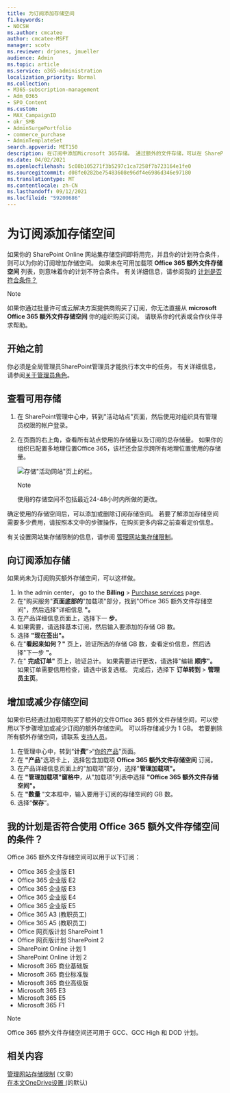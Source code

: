 ```yaml
---
title: 为订阅添加存储空间
f1.keywords:
- NOCSH
ms.author: cmcatee
author: cmcatee-MSFT
manager: scotv
ms.reviewer: drjones, jmueller
audience: Admin
ms.topic: article
ms.service: o365-administration
localization_priority: Normal
ms.collection:
- M365-subscription-management
- Adm_O365
- SPO_Content
ms.custom:
- MAX_CampaignID
- okr_SMB
- AdminSurgePortfolio
- commerce_purchase
- AdminTemplateSet
search.appverid: MET150
description: 在订阅中添加Microsoft 365存储。 通过额外的文件存储，可以在 SharePoint Online 和 OneDrive。
ms.date: 04/02/2021
ms.openlocfilehash: 5c08b105271f3b5297c1ca7258f7b723164e1fe0
ms.sourcegitcommit: d08fe0282be75483608e96df4e6986d346e97180
ms.translationtype: MT
ms.contentlocale: zh-CN
ms.lasthandoff: 09/12/2021
ms.locfileid: "59200686"
---
```

# <a name="add-storage-space-for-your-subscription"></a>为订阅添加存储空间

如果你的 SharePoint Online 网站集存储空间即将用完，并且你的计划符合条件，则可以为你的订阅增加存储空间。 如果未在可用加载项 **Office 365 额外文件存储空间** 列表，则意味着你的计划不符合条件。 有关详细信息，请参阅我的 [计划是否符合条件？](#is-my-plan-eligible-for-office-365-extra-file-storage)

> [!NOTE]
> 如果你通过批量许可或云解决方案提供商购买了订阅，你无法直接从 **microsoft Office 365 额外文件存储空间** 你的组织购买订阅。 请联系你的代表或合作伙伴寻求帮助。

## <a name="before-you-begin"></a>开始之前

你必须是全局管理员SharePoint管理员才能执行本文中的任务。 有关详细信息，请参阅[关于管理员角色](../admin/add-users/about-admin-roles.md)。

## <a name="view-available-storage"></a>查看可用存储

1. 在 SharePoint管理中心中，转到"活动站点"<a href="https://admin.microsoft.com/sharepoint?page=siteManagement&modern=true" target="_blank"></a>页面，然后使用对组织具有管理员权限的帐户登录。 [](/sharepoint/sharepoint-admin-role)

2. 在页面的右上角，查看所有站点使用的存储量以及订阅的总存储量。 如果你的组织已配置多地理位置Office 365，该栏还会显示跨所有地理位置使用的存储量。

   ![存储"活动网站"页上的栏。](/sharepoint/sharepointonline/media/active-sites-storage-bar.png)

   > [!NOTE]
   > 使用的存储空间不包括最近24-48小时内所做的更改。

确定使用的存储空间后，可以添加或删除订阅存储空间。 若要了解添加存储空间需要多少费用，请按照本文中的步骤操作，在购买更多内容之前查看定价信息。
  
有关设置网站集存储限制的信息，请参阅 [管理网站集存储限制](/sharepoint/manage-site-collection-storage-limits)。
  
## <a name="add-storage-to-your-subscription"></a>向订阅添加存储

如果尚未为订阅购买额外存储空间，可以这样做。

1. In the admin center， go to the **Billing** \> <a href="https://go.microsoft.com/fwlink/p/?linkid=868433" target="_blank">Purchase services</a> page.
2. 在"购买服务"**页面底部的**"加载项"部分，找到"Office 365 额外文件存储空间"，然后选择"详细信息 **"。**
3. 在产品详细信息页面上，选择下一 **步**。
4. 如果需要，请选择基本订阅，然后输入要添加的存储 GB 数。
5. 选择 **"现在签出"。**
6. 在"**看起来如何？"** 页上，验证所选的存储 GB 数，查看定价信息，然后选择"下一步 **"。**
7. 在" **完成订单"** 页上，验证总计。 如果需要进行更改，请选择"编辑 **顺序"。** 如果订单需要信用检查，请选中该复选框。 完成后，选择下 **订单转到** \> **管理员主页**。

## <a name="increase-or-decrease-storage"></a>增加或减少存储空间

如果你已经通过加载项购买了额外的文件Office 365 额外文件存储空间，可以使用以下步骤增加或减少订阅的额外存储空间。 可以将存储减少为 1 GB。 若要删除所有额外存储空间，请联系 [支持人员](../business-video/get-help-support.md)。

1. 在管理中心中，转到“**计费**”\>“<a href="https://go.microsoft.com/fwlink/p/?linkid=842054" target="_blank">你的产品</a>”页面。
2. 在 **"产品**"选项卡上，选择包含加载项 **Office 365 额外文件存储空间** 订阅。
3. 在产品详细信息页面上的"加载项"部分，选择"**管理加载项"。**
4. 在 **"管理加载项"窗格中**，从"加载项"列表中选择 **"Office 365 额外文件存储空间"。**
5. 在 **"数量** "文本框中，输入要用于订阅的存储空间的 GB 数。
6. 选择“**保存**”。

## <a name="is-my-plan-eligible-for-office-365-extra-file-storage"></a>我的计划是否符合使用 Office 365 额外文件存储空间的条件？

Office 365 额外文件存储空间可以用于以下订阅：
  
- Office 365 企业版 E1
- Office 365 企业版 E2
- Office 365 企业版 E3
- Office 365 企业版 E4
- Office 365 企业版 E5
- Office 365 A3 (教职员工) 
- Office 365 A5 (教职员工) 
- Office 网页版计划 SharePoint 1
- Office 网页版计划 SharePoint 2
- SharePoint Online 计划 1
- SharePoint Online 计划 2
- Microsoft 365 商业基础版
- Microsoft 365 商业标准版
- Microsoft 365 商业高级版
- Microsoft 365 E3
- Microsoft 365 E5
- Microsoft 365 F1

> [!NOTE]
> Office 365 额外文件存储空间还可用于 GCC、GCC High 和 DOD 计划。

## <a name="related-content"></a>相关内容

[管理网站存储限制](/sharepoint/manage-site-collection-storage-limits) (文章) \
[在本文OneDrive设置 (](/onedrive/set-default-storage-space)的默认) 
